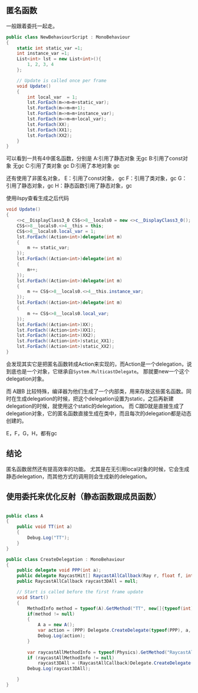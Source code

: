 ## 匿名函数
一般跟着委托一起走。
```c#
public class NewBehaviourScript : MonoBehaviour
{
    static int static_var =1;
    int instance_var =1;
    List<int> lst = new List<int>(){
        1, 2, 3, 4
    };

    // Update is called once per frame
    void Update()
    {
        int local_var  = 1;
        lst.ForEach(m=>m=m+static_var);
        lst.ForEach(m=>m=m+1);
        lst.ForEach(m=>m=m+instance_var);
        lst.ForEach(m=>m=m+local_var);
        lst.ForEach(XX);
        lst.ForEach(XX1);
        lst.ForEach(XX2);
    }
}

```
可以看到一共有4中匿名函数，分别是
A:引用了静态对象 无gc
B:引用了const对象 无gc
C:引用了类对象 gc
D:引用了本地对象 gc

还有使用了非匿名对象，
E：引用了const对象， gc
F：引用了类对象，gc
G：引用了静态对象，gc
H：静态函数引用了静态对象，gc


使用ilspy查看生成之后代码
```c#
void Update()
{
    <>c__DisplayClass3_0 CS$<>8__locals0 = new <>c__DisplayClass3_0();
    CS$<>8__locals0.<>4__this = this;
    CS$<>8__locals0.local_var = 1;
    lst.ForEach((Action<int>)delegate(int m)
    {
        m += static_var;
    });
    lst.ForEach((Action<int>)delegate(int m)
    {
        m++;
    });
    lst.ForEach((Action<int>)delegate(int m)
    {
        m += CS$<>8__locals0.<>4__this.instance_var;
    });
    lst.ForEach((Action<int>)delegate(int m)
    {
        m += CS$<>8__locals0.local_var;
    });
    lst.ForEach((Action<int>)XX);
    lst.ForEach((Action<int>)XX1);
    lst.ForEach((Action<int>)XX2);
    lst.ForEach((Action<int>)static_XX1);
    lst.ForEach((Action<int>)static_XX2);
}
```

会发现其实它是把匿名函数转成Action<int>来实现的，而Action<int>是一个delegation，说到底也是一个对象，它继承自`System.MulticastDelegate`。
那就要new一个这个delegation对象。

而 A跟B 比较特殊，编译器为他们生成了一个内部类，用来存放这些匿名函数。同时在生成delegation的时候，把这个delegation设置为static，之后再新建delegation的时候，就使用这个static的delegation。
而 C跟D就是直接生成了delegation对象，它的匿名函数直接生成在类中，而且每次的delegation都是动态创建的。

E，F，G，H，都有gc

## 结论
匿名函数居然还有提高效率的功能。
尤其是在无引用local对象的时候，它会生成静态delegation，而其他方式的调用则会生成新的delegation。


## 使用委托来优化反射（静态函数跟成员函数）
```c#

public class A
{
    public void TT(int a)
    {
        Debug.Log("TT");
    }
}

public class CreateDelegation : MonoBehaviour
{
    public delegate void PPP(int a);
    public delegate RaycastHit[] RaycastAllCallback(Ray r, float f, int i);
    public RaycastAllCallback raycast3DAll = null;

    // Start is called before the first frame update
    void Start()
    {
        MethodInfo method = typeof(A).GetMethod("TT", new[]{typeof(int)});
        if(method != null)
        {
            A a = new A();
            var action = (PPP) Delegate.CreateDelegate(typeof(PPP), a, method);
            Debug.Log(action);
        }
  
        var raycastAllMethodInfo = typeof(Physics).GetMethod("RaycastAll", new[] {typeof(Ray), typeof(float), typeof(int)});
        if (raycastAllMethodInfo != null)
            raycast3DAll = (RaycastAllCallback)Delegate.CreateDelegate(typeof(RaycastAllCallback), raycastAllMethodInfo);
        Debug.Log(raycast3DAll);

    }
}

```